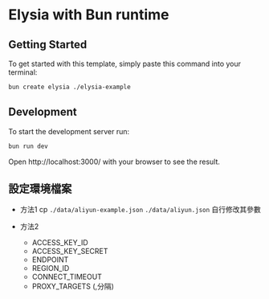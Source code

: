 # Elysia with Bun runtime

## Getting Started

To get started with this template, simply paste this command into your terminal:

```bash
bun create elysia ./elysia-example
```

## Development

To start the development server run:

```bash
bun run dev
```

Open http://localhost:3000/ with your browser to see the result.

## 設定環境檔案
- 方法1
cp `./data/aliyun-example.json` `./data/aliyun.json` 自行修改其參數

- 方法2
  - ACCESS_KEY_ID
  - ACCESS_KEY_SECRET
  - ENDPOINT
  - REGION_ID
  - CONNECT_TIMEOUT
  - PROXY_TARGETS (,分隔)